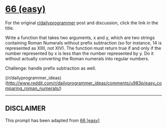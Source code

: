 # [66 (easy)](https://www.reddit.com/r/dailyprogrammer/comments/v89c4/6182012_challenge_66_easy/)

For the original [r/dailyprogrammer](https://www.reddit.com/r/dailyprogrammer/) post and discussion, click the link in the title.

Write a function that takes two arguments, x and y, which are two strings containing Roman Numerals without prefix subtraction (so for instance, 14 is represented as XIIII, not XIV). The function must return true if and only if the number represented by x is less than the number represented by y. Do it without actually converting the Roman numerals into regular numbers.

Challenge: handle prefix subtraction as well.

(/r/dailyprogrammer_ideas)
(http://www.reddit.com/r/dailyprogrammer_ideas/comments/u983p/easy_comparing_roman_numerals/)

----
## **DISCLAIMER**
This prompt has been adapted from [66 [easy]](https://www.reddit.com/r/dailyprogrammer/comments/v89c4/6182012_challenge_66_easy/
)
